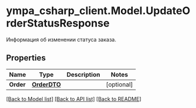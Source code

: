 # ympa_csharp_client.Model.UpdateOrderStatusResponse
Информация об изменении статуса заказа.

## Properties

Name | Type | Description | Notes
------------ | ------------- | ------------- | -------------
**Order** | [**OrderDTO**](OrderDTO.md) |  | [optional] 

[[Back to Model list]](../README.md#documentation-for-models) [[Back to API list]](../README.md#documentation-for-api-endpoints) [[Back to README]](../README.md)

